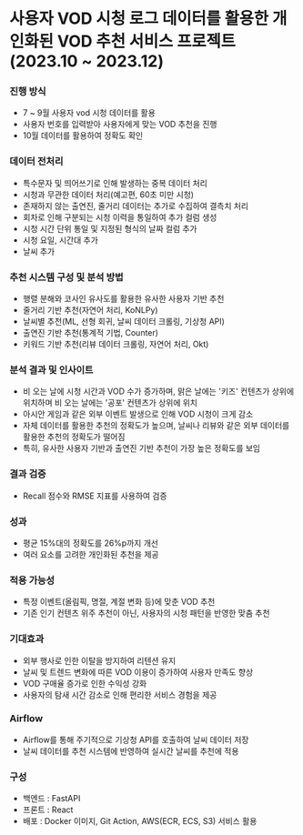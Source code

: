 # 사용자 VOD 시청 로그 데이터를 활용한 개인화된 VOD 추천 서비스 프로젝트(2023.10 ~ 2023.12)


### 진행 방식
- 7 ~ 9월 사용자 vod 시청 데이터를 활용
- 사용자 번호를 입력받아 사용자에게 맞는 VOD 추천을 진행
- 10월 데이터를 활용하여 정확도 확인


### 데이터 전처리
- 특수문자 및 띄어쓰기로 인해 발생하는 중복 데이터 처리
- 시청과 무관한 데이터 처리(예고편, 60초 미만 시청)
- 존재하지 않는 출연진, 줄거리 데이터는 추가로 수집하여 결측치 처리
- 회차로 인해 구분되는 시청 이력을 통일하여 추가 컬럼 생성
- 시청 시간 단위 통일 및 지정된 형식의 날짜 컬럼 추가
- 시청 요일, 시간대 추가
- 날씨 추가


### 추천 시스템 구성 및 분석 방법
-  행렬 분해와 코사인 유사도를 활용한 유사한 사용자 기반 추천
-  줄거리 기반 추천(자연어 처리, KoNLPy)
-  날씨별 추천(ML, 선형 회귀, 날씨 데이터 크롤링, 기상청 API)
-  출연진 기반 추천(통계적 기법, Counter)
-  키워드 기반 추천(리뷰 데이터 크롤링, 자연어 처리, Okt)


### 분석 결과 및 인사이트
- 비 오는 날에 시청 시간과 VOD 수가 증가하며, 맑은 날에는 '키즈' 컨텐츠가 상위에 위치하며 비 오는 날에는 '공포' 컨텐츠가 상위에 위치
- 아시안 게임과 같은 외부 이벤트 발생으로 인해 VOD 시청이 크게 감소
- 자체 데이터를 활용한 추천의 정확도가 높으며, 날씨나 리뷰와 같은 외부 데이터를 활용한 추천의 정확도가 떨어짐
- 특히, 유사한 사용자 기반과 출연진 기반 추천이 가장 높은 정확도를 보임


### 결과 검증
- Recall 점수와 RMSE 지표를 사용하여 검증


### 성과 
- 평균 15%대의 정확도를 26%p까지 개선
- 여러 요소를 고려한 개인화된 추천을 제공


### 적용 가능성
- 특정 이벤트(올림픽, 명절, 계절 변화 등)에 맞춘 VOD 추천
- 기존 인기 컨텐츠 위주 추천이 아닌, 사용자의 시청 패턴을 반영한 맞춤 추천


### 기대효과
- 외부 행사로 인한 이탈을 방지하여 리텐션 유지
- 날씨 및 트렌드 변화에 따른 VOD 이용이 증가하여 사용자 만족도 향상
- VOD 구매율 증가로 인한 수익성 강화
- 사용자의 탐새 시간 감소로 인해 편리한 서비스 경험을 제공


### Airflow
- Airflow를 통해 주기적으로 기상청 API를 호출하여 날씨 데이터 저장
- 날씨 데이터를 추천 시스템에 반영하여 실시간 날씨를 추천에 적용


 ### 구성
- 백엔드 : FastAPI
- 프론트 : React
- 배포 : Docker 이미지, Git Action, AWS(ECR, ECS, S3) 서비스 활용

